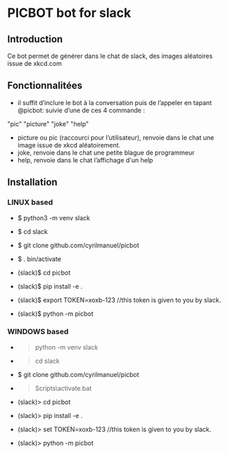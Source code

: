 
# PICBOT bot for slack 

## Introduction
Ce bot permet de générer dans le chat de slack, des images aléatoires issue de xkcd.com

## Fonctionnalitées
* il suffit d’inclure le bot à la conversation puis de l’appeler en tapant @picbot:
suivie d’une de ces 4 commande :

"pic"
"picture"
"joke"
"help"

* picture ou pic (raccourci pour l’utilisateur), renvoie dans le chat une image issue de xkcd aléatoirement.
* joke, renvoie dans le chat une petite blague de programmeur
* help, renvoie dans le chat l’affichage d'un help

## Installation

### LINUX based

* $ python3 -m venv slack
* $ cd slack
* $ git clone github.com/cyrilmanuel/picbot
* $ . bin/activate
* (slack)$ cd picbot
* (slack)$ pip install -e .

* (slack)$ export TOKEN=xoxb-123 //this token is given to you by slack.
* (slack)$ python -m picbot

### WINDOWS based

* > python -m venv slack
* > cd slack
* $ git clone github.com/cyrilmanuel/picbot
* > Scripts\activate.bat
* (slack)> cd picbot
* (slack)> pip install -e .

* (slack)> set TOKEN=xoxb-123 //this token is given to you by slack.
* (slack)> python -m picbot

